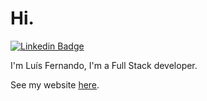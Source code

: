 # Hi.
[![Linkedin Badge](https://img.shields.io/badge/-luísfernando-blue?style=flat-square&logo=Linkedin&logoColor=white&link=https://www.linkedin.com/in/lu%C3%ADs-fernando-r-souza-05b58345/)](https://www.linkedin.com/in/lu%C3%ADs-fernando-r-souza-05b58345/)

I'm Luís Fernando, I'm a Full Stack developer.

See my website [here](https://www.luiisfernando.dev/).
<!--
- 🔭 I’m currently working on Petz as FrontEnd Developer with React and NextJS
- 👯 I’m looking to collaborate on freelancer project with React or React-Native
- ⚡ Technologies: React, React-Native, Node, C# and Angular
- 📚 Bachelor of Computer Science by Veris IBTA - Brazilian institute of advanced technology, February 2011 - November 2014
-->
